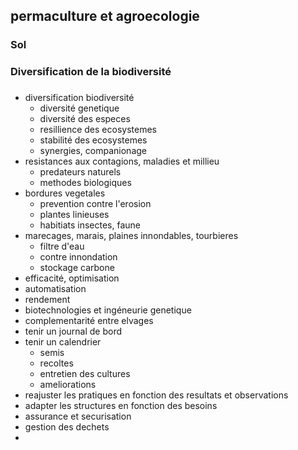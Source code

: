 ## permaculture et agroecologie
### Sol
### Diversification de la biodiversité
### 


- diversification biodiversité
  - diversité genetique
  - diversité des especes
  - resillience des ecosystemes
  - stabilité des ecosystemes
  - synergies, companionage
- resistances aux contagions, maladies et millieu
  - predateurs naturels
  - methodes biologiques
- bordures vegetales
  - prevention contre l'erosion
  - plantes linieuses
  - habitiats insectes, faune
- marecages, marais, plaines innondables, tourbieres
  - filtre d'eau
  - contre innondation
  - stockage carbone
- efficacité, optimisation
- automatisation
- rendement
- biotechnologies et ingéneurie genetique
- complementarité entre elvages
- tenir un journal de bord
- tenir un calendrier
  - semis
  - recoltes
  - entretien des cultures
  - ameliorations
- reajuster les pratiques en fonction des resultats et observations
- adapter les structures en fonction des besoins
- assurance et securisation
- gestion des dechets
- 